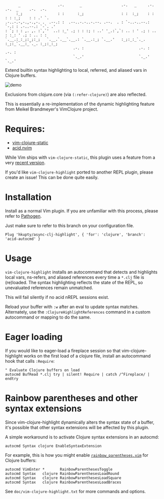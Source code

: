 ```
      _                 .-.       _                  .-.   _     .-.  .-.  _     .-.  .-.
     :_;                : :      :_;                 : :  :_;    : :  : : :_;    : : .' `.
.-..-.-,-.,-.,-. .  .--.: :  .--..-.-..-.--. .--.  . : `-..-..--.: `-.: : .-..--.: `-`. .'
: `; : : ,. ,. :`,`'  ..: :_' .; : : :; : ..' '_.:`,`: .. : ' .; : .. : :_: ' .; : .. : :
`.__.:_:_;:_;:_;   `.__.`.__`.__.: `.__.:_; `.__.'   :_;:_:_`._. :_;:_`.__:_`._. :_;:_:_;
                               .-. :                         .-. :           .-. :
                               `._.'                         `._.'           `._.'
```

Extend builtin syntax highlighting to local, referred, and aliased vars in
Clojure buffers.

![demo](https://guns.github.io/vim-clojure-highlight/demo.gif)

Exclusions from clojure.core (via `(:refer-clojure)`) are also reflected.

This is essentially a re-implementation of the dynamic highlighting feature
from Meikel Brandmeyer's VimClojure project.

# Requires:

* [vim-clojure-static](https://github.com/guns/vim-clojure-static)
* [acid.nvim](https://github.com/clojure-vim/acid.nvim)

While Vim ships with `vim-clojure-static`, this plugin uses a feature from a
very [recent version][].

If you'd like `vim-clojure-highlight` ported to another REPL plugin, please
create an issue! This can be done quite easily.

[recent version]: https://github.com/guns/vim-clojure-static/commit/82e2156ffbe7dd14990a328cf68f559cbda47376

# Installation

Install as a normal Vim plugin. If you are unfamiliar with this process,
please refer to [Pathogen](https://github.com/tpope/vim-pathogen).

Just make sure to refer to this branch on your configuration file.
```
Plug 'hkupty/async-clj-highlight', { 'for': 'clojure', 'branch': 'acid-autocmd' }
```

# Usage

`vim-clojure-highlight` installs an autocommand that detects and highlights
local vars, ns-refers, and aliased references every time a `*.clj` file
is (re)loaded. The syntax highlighting reflects the state of the REPL, so
unevaluated references remain unmatched.

This will fail silently if no acid nREPL sessions exist.

Reload your buffer with `:w` after an eval to update syntax matches.
Alternately, use the `:ClojureHighlightReferences` command in a custom
autocommand or mapping to do the same.

# Eager loading

If you would like to eager-load a fireplace session so that
vim-clojure-highlight works on the first load of a clojure file, install an
autocommand hook that calls `:Require`:

```vim
" Evaluate Clojure buffers on load
autocmd BufRead *.clj try | silent! Require | catch /^Fireplace/ | endtry
```

# Rainbow parentheses and other syntax extensions

Since vim-clojure-highlight dynamically alters the syntax state of a buffer,
it's possible that other syntax extensions will be affected by this plugin.

A simple workaround is to activate Clojure syntax extensions in an autocmd:

```vim
autocmd Syntax clojure EnableSyntaxExtension
```

For example, this is how you might enable
[`rainbow_parentheses.vim`](https://github.com/kien/rainbow_parentheses.vim)
for Clojure buffers:

```vim
autocmd VimEnter *       RainbowParenthesesToggle
autocmd Syntax   clojure RainbowParenthesesLoadRound
autocmd Syntax   clojure RainbowParenthesesLoadSquare
autocmd Syntax   clojure RainbowParenthesesLoadBraces
```

See `doc/vim-clojure-highlight.txt` for more commands and options.
